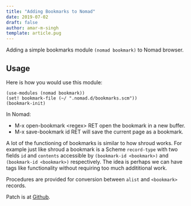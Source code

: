 ```yaml
---
title: "Adding Bookmarks to Nomad"
date: 2019-07-02
draft: false
author: amar-m-singh
template: article.pug
---
```


Adding a simple bookmarks module `(nomad bookmark)` to Nomad browser.

## Usage

Here is how you would use this module:

``` {.scheme}
(use-modules (nomad bookmark))
(set! bookmark-file (~/ ".nomad.d/bookmarks.scm"))
(bookmark-init)
```

In Nomad:

-   M-x open-bookmark \<regex\> RET open the bookmark in a new buffer.
-   M-x save-bookmark id RET will save the current page as a bookmark.

A lot of the functioning of bookmarks is similar to how shroud works.
For example just like shroud a bookmark is a Scheme `record-type` with
two fields `id` and `contents` accessible by `(bookmark-id <bookmark>)`
and `(bookmark-id <bookmark>)` respectively. The idea is perhaps we can
have tags like functionality without requiring too much addititional
work.

Procedures are provided for conversion between `alist` and `<bookmark>`
records.

Patch is at
[Github](https://github.com/o-nly/nomad/commit/4dd95b229ee03b9ec85ab93a44e1138e3eca5ee0).
